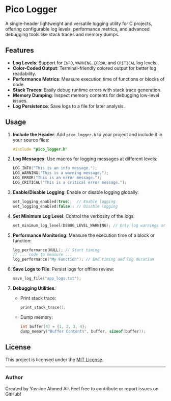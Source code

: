 # Pico Logger

A single-header lightweight and versatile logging utility for C projects, offering configurable log levels, performance metrics, and advanced debugging tools like stack traces and memory dumps.

## Features

- **Log Levels**: Support for `INFO`, `WARNING`, `ERROR`, and `CRITICAL` log levels.
- **Color-Coded Output**: Terminal-friendly colored output for better log readability.
- **Performance Metrics**: Measure execution time of functions or blocks of code.
- **Stack Traces**: Easily debug runtime errors with stack trace generation.
- **Memory Dumping**: Inspect memory contents for debugging low-level issues.
- **Log Persistence**: Save logs to a file for later analysis.

## Usage

1. **Include the Header**:
   Add `pico_logger.h` to your project and include it in your source files:
   ```c
   #include "pico_logger.h"
   ```

2. **Log Messages**:
   Use macros for logging messages at different levels:
   ```c
   LOG_INFO("This is an info message.");
   LOG_WARNING("This is a warning message.");
   LOG_ERROR("This is an error message.");
   LOG_CRITICAL("This is a critical error message.");
   ```

3. **Enable/Disable Logging**:
   Enable or disable logging globally:
   ```c
   set_logging_enabled(true);  // Enable logging
   set_logging_enabled(false); // Disable logging
   ```

4. **Set Minimum Log Level**:
   Control the verbosity of the logs:
   ```c
   set_minimum_log_level(DEBUG_LEVEL_WARNING); // Only log warnings or higher
   ```

5. **Performance Monitoring**:
   Measure the execution time of a block or function:
   ```c
   log_performance(NULL); // Start timing
   // ... code to measure ...
   log_performance("My Function"); // End timing and log duration
   ```

6. **Save Logs to File**:
   Persist logs for offline review:
   ```c
   save_log_file("app_logs.txt");
   ```

7. **Debugging Utilities**:
   - Print stack trace:
     ```c
     print_stack_trace();
     ```
   - Dump memory:
     ```c
     int buffer[4] = {1, 2, 3, 4};
     dump_memory("Buffer Contents", buffer, sizeof(buffer));
     ```

## License

This project is licensed under the [MIT License](https://opensource.org/license/mit).

---

### Author

Created by Yassine Ahmed Ali. Feel free to contribute or report issues on GitHub!